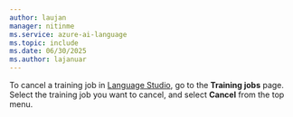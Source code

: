 ```yaml
---
author: laujan
manager: nitinme
ms.service: azure-ai-language
ms.topic: include
ms.date: 06/30/2025
ms.author: lajanuar
---
```



To cancel a training job in [Language Studio](https://aka.ms/laguageStudio), go to the **Training jobs** page. Select the training job you want to cancel, and select **Cancel** from the top menu. 
